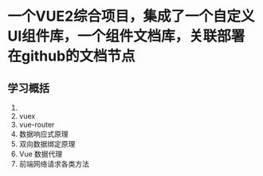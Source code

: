 # 一个VUE2综合项目，集成了一个自定义UI组件库，一个组件文档库，关联部署在github的文档节点

## 学习概括
1. 
1. vuex
2. vue-router
3. 数据响应式原理
4. 双向数据绑定原理
5. Vue 数据代理 
6. 前端网络请求各类方法